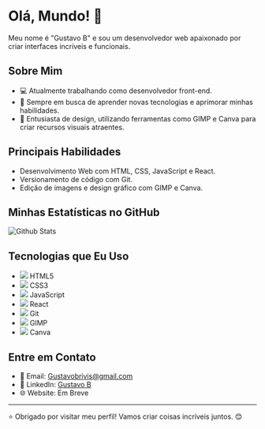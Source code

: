<!-- Seu README.md -->

# Olá, Mundo! 👋

Meu nome é "Gustavo B" e sou um desenvolvedor web apaixonado por criar interfaces incríveis e funcionais.

## Sobre Mim
- 💻 Atualmente trabalhando como desenvolvedor front-end.
- 🌱 Sempre em busca de aprender novas tecnologias e aprimorar minhas habilidades.
- 🎨 Entusiasta de design, utilizando ferramentas como GIMP e Canva para criar recursos visuais atraentes.

## Principais Habilidades
- Desenvolvimento Web com HTML, CSS, JavaScript e React.
- Versionamento de código com Git.
- Edição de imagens e design gráfico com GIMP e Canva.

## Minhas Estatísticas no GitHub
![Github Stats](https://github-readme-stats.vercel.app/api?username=Gustavogomes123&show_icons=true&theme=radical)

## Tecnologias que Eu Uso
- <img src="https://img.shields.io/badge/HTML5-E34F26?style=for-the-badge&logo=html5&logoColor=white" /> HTML5
- <img src="https://img.shields.io/badge/CSS3-1572B6?style=for-the-badge&logo=css3&logoColor=white" /> CSS3
- <img src="https://img.shields.io/badge/JavaScript-F7DF1E?style=for-the-badge&logo=javascript&logoColor=black" /> JavaScript
- <img src="https://img.shields.io/badge/React-61DAFB?style=for-the-badge&logo=react&logoColor=black" /> React
- <img src="https://img.shields.io/badge/Git-F05032?style=for-the-badge&logo=git&logoColor=white" /> Git
- <img src="https://img.shields.io/badge/GIMP-5C5543?style=for-the-badge&logo=gimp&logoColor=white" /> GIMP
- <img src="https://img.shields.io/badge/Canva-00C4CC?style=for-the-badge&logo=canva&logoColor=white" /> Canva

## Entre em Contato
- 📧 Email: Gustavobrivis@gmail.com
- 💼 LinkedIn: [Gustavo B](https://www.linkedin.com/public-profile/settings?trk=d_flagship3_profile_self_view_public_profile)
- 🌐 Website: Em Breve

---

⭐️ Obrigado por visitar meu perfil! Vamos criar coisas incríveis juntos. 😊
